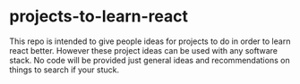 # projects-to-learn-react
This repo is intended to give people ideas for projects to do in order to learn react better. However these project ideas can be used with any software stack. No code will be provided just general ideas and recommendations on things to search if your stuck.
